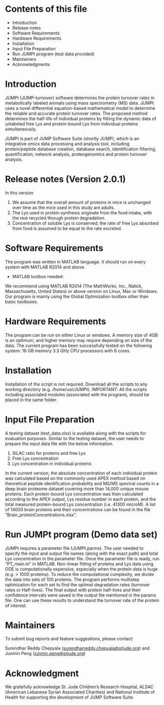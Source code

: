 # Contents of this file
- Introduction
- Release notes
- Software Requirements
- Hardware Requirements
- Installation
- Input File Preparation
- Run JUMPt program (test data provided) 
- Maintainers
- Acknowledgments

# Introduction
JUMPt (JUMP-turnover) software determines the protein turnover rates in metabolically labeled animals using mass spectrometry (MS) data. JUMPt uses a novel differential equation-based mathematical model to determine the reliable and accurate protein turnover rates. The proposed method determines the half-life of individual proteins by fitting the dynamic data of unlabeled free Lys and protein-bound Lys from individual proteins simultaneously.

JUMPt is part of JUMP Software Suite (shortly JUMP), which is an integrative omics data processing and analysis tool, including protein/peptide database creation, database search, identification filtering, quantification, network analysis, proteogenomics and protein turnover analysis.

# Release notes (Version 2.0.1)
In this version 
1. We assume that the overall amount of proteins in mice is unchanged over time as the mice used in this study are adults. 
2. The Lys used in protein synthesis originate from the food intake, with the rest recycled through protein degradation. 
3. Concentration of soluble Lys is conserved; the rate of free Lys absorbed from food is assumed to be equal to the rate excreted. 

# Software Requirements
The program was written in MATLAB language. It should run on every system with MATLAB R2014 and above.

- MATLAB toolbox needed: 

We recommend using MATLAB R2014 (The MathWorks, Inc., Natick, Massachusetts, United States) or above version on Linux, Mac or Windows. Our program is mainly using the Global Optimization toolbox other than basic toolboxes.

# Hardware Requirements
The program can be run on either Linux or windows. A memory size of 4GB is an optimum, and higher memory may require depending on size of the data.
The current program has been successfully tested on the following system: 16 GB memory 3.3 GHz CPU processors with 6 cores.

# Installation
Installation of the script is not required. Download all the scripts to any working directory (e.g. /home/usr/JUMPt). IMPORTANT: All the scripts including associated modules (associated with the program), should be placed in the same folder. 

# Input File Preparation
A testing dataset (test_data.xlsx) is available along with the scripts for evaluation purposes. Similar to the testing dataset, the user needs to prepare the input data file with the below information.
1.	SILAC ratio for proteins and free Lys
2.	Free Lys concentration
3.	Lys concentration in individual proteins

In the current version, the absolute concentration of each individual protein was calculated based on the commonly used APEX method based on theoretical peptide identification probability and MS/MS spectral counts in a deep brain proteome dataset covering more than 14,000 unique mouse proteins. Each protein-bound Lys concentration was then calculated according to the APEX output, Lys residue number in each protein, and the total measured protein-bound Lys concentration (i.e. 41300 microM). A list of 14000 brain proteins and their concentrations can be found in the file "Brain_proteinConcentrations.xlsx".  

# Run JUMPt program (Demo data set)
JUMPt requires a parameter file (JUMPt.parms). The user needed to specify the input and output file names (along with the exact path) and total Lys concentration in the parameter file. Once the parameter file is ready, run "PT_main.m" in MATLAB.
Non-linear fitting of proteins and Lys data using ODE is computationally expensive, especially when the protein data is huge (e.g. > 1000 proteins).  To reduce the computational complexity, we divide the data into sets of 100 proteins. The program performs multistep optimization for each set to find the optimal degradation rates (turnover rates or Half-lives). 
The final output with protein half-lives and their confidence intervals were saved in the output file mentioned in the params file. One can use these results to understand the turnover rate of the protein of interest.

# Maintainers
To submit bug reports and feature suggestions, please contact:

Surendhar Reddy Chepyala (surendharreddy.chepyala@stjude.org) and Junmin Peng (junmin.peng@stjude.org)

# Acknowledgment
We gratefully acknowledge St. Jude Children’s Research Hospital, ALSAC (American Lebanese Syrian Associated Charities) and National Institute of Health for supporting the development of JUMP Software Suite. 
